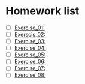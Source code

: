 # Homework list
- [ ] [Exercise_01:]() 
- [ ] [Exerscis_02:](https://www.zybuluo.com/lihuazhou/note/505464) 
- [ ] [Exercise_03:](https://www.zybuluo.com/lihuazhou/note/513202) 
- [ ] [Exercise_04:](https://www.zybuluo.com/lihuazhou/note/525840) 
- [ ] [Exercise_05:]() 
- [ ] [Exercise_06:]() 
- [ ] [Exercise_07:]() 
- [ ] [Exercise_08:]()
